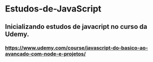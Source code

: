 # Estudos-de-JavaScript

## Inicializando estudos de javacript no curso da Udemy.
### https://www.udemy.com/course/javascript-do-basico-ao-avancado-com-node-e-projetos/
